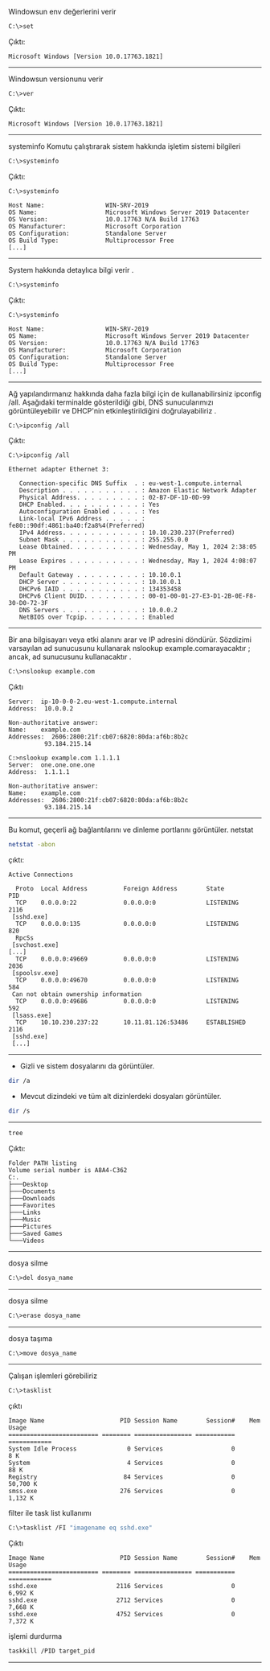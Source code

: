 Windowsun env değerlerini verir
```bash
C:\>set
```
Çıktı:
```
Microsoft Windows [Version 10.0.17763.1821]
```
---
Windowsun versionunu verir

```bash
C:\>ver
```
Çıktı:
```
Microsoft Windows [Version 10.0.17763.1821]
```
---
systeminfo Komutu çalıştırarak sistem hakkında işletim sistemi bilgileri

```bash
C:\>systeminfo
```
Çıktı:
```
C:\>systeminfo

Host Name:                 WIN-SRV-2019
OS Name:                   Microsoft Windows Server 2019 Datacenter
OS Version:                10.0.17763 N/A Build 17763
OS Manufacturer:           Microsoft Corporation
OS Configuration:          Standalone Server
OS Build Type:             Multiprocessor Free
[...]
```
---
System hakkında detaylıca bilgi verir .

```bash
C:\>systeminfo
```
Çıktı:
```
C:\>systeminfo

Host Name:                 WIN-SRV-2019
OS Name:                   Microsoft Windows Server 2019 Datacenter
OS Version:                10.0.17763 N/A Build 17763
OS Manufacturer:           Microsoft Corporation
OS Configuration:          Standalone Server
OS Build Type:             Multiprocessor Free
[...]
```
---
Ağ yapılandırmanız hakkında daha fazla bilgi için de kullanabilirsiniz ipconfig /all. Aşağıdaki terminalde gösterildiği gibi, DNS sunucularımızı görüntüleyebilir ve DHCP'nin etkinleştirildiğini doğrulayabiliriz .

```bash
C:\>ipconfig /all
```
Çıktı:
```
C:\>ipconfig /all

Ethernet adapter Ethernet 3:

   Connection-specific DNS Suffix  . : eu-west-1.compute.internal
   Description . . . . . . . . . . . : Amazon Elastic Network Adapter
   Physical Address. . . . . . . . . : 02-B7-DF-1D-0D-99
   DHCP Enabled. . . . . . . . . . . : Yes
   Autoconfiguration Enabled . . . . : Yes
   Link-local IPv6 Address . . . . . : fe80::90df:4861:ba40:f2a8%4(Preferred) 
   IPv4 Address. . . . . . . . . . . : 10.10.230.237(Preferred) 
   Subnet Mask . . . . . . . . . . . : 255.255.0.0
   Lease Obtained. . . . . . . . . . : Wednesday, May 1, 2024 2:38:05 PM
   Lease Expires . . . . . . . . . . : Wednesday, May 1, 2024 4:08:07 PM
   Default Gateway . . . . . . . . . : 10.10.0.1
   DHCP Server . . . . . . . . . . . : 10.10.0.1
   DHCPv6 IAID . . . . . . . . . . . : 134353458
   DHCPv6 Client DUID. . . . . . . . : 00-01-00-01-27-E3-D1-2B-0E-F8-30-D0-72-3F
   DNS Servers . . . . . . . . . . . : 10.0.0.2
   NetBIOS over Tcpip. . . . . . . . : Enabled
```
---
Bir ana bilgisayarı veya etki alanını arar ve IP adresini döndürür. Sözdizimi varsayılan ad sunucusunu kullanarak nslookup example.comarayacaktır ; ancak, ad sunucusunu kullanacaktır . 
```bash
C:\>nslookup example.com
```
Çıktı
```
Server:  ip-10-0-0-2.eu-west-1.compute.internal
Address:  10.0.0.2

Non-authoritative answer:
Name:    example.com
Addresses:  2606:2800:21f:cb07:6820:80da:af6b:8b2c
          93.184.215.14

C:>nslookup example.com 1.1.1.1
Server:  one.one.one.one
Address:  1.1.1.1

Non-authoritative answer:
Name:    example.com
Addresses:  2606:2800:21f:cb07:6820:80da:af6b:8b2c
          93.184.215.14
```

---

Bu komut, geçerli ağ bağlantılarını ve dinleme portlarını görüntüler. netstat
```bash
netstat -abon
```
çıktı:
```
Active Connections

  Proto  Local Address          Foreign Address        State           PID 
  TCP    0.0.0.0:22             0.0.0.0:0              LISTENING       2116
 [sshd.exe]
  TCP    0.0.0.0:135            0.0.0.0:0              LISTENING       820
  RpcSs 
 [svchost.exe]
[...]
  TCP    0.0.0.0:49669          0.0.0.0:0              LISTENING       2036
 [spoolsv.exe]
  TCP    0.0.0.0:49670          0.0.0.0:0              LISTENING       584 
 Can not obtain ownership information
  TCP    0.0.0.0:49686          0.0.0.0:0              LISTENING       592
 [lsass.exe]
  TCP    10.10.230.237:22       10.11.81.126:53486     ESTABLISHED     2116 
 [sshd.exe]
 [...]

```
---

- Gizli ve sistem dosyalarını da görüntüler.

```bash
dir /a

```
- Mevcut dizindeki ve tüm alt dizinlerdeki dosyaları görüntüler.

```bash
dir /s
```
---
```bash
tree
```
Çıktı:
```
Folder PATH listing
Volume serial number is A8A4-C362
C:.
├───Desktop
├───Documents
├───Downloads
├───Favorites
├───Links
├───Music
├───Pictures
├───Saved Games
└───Videos
```
 ---
 dosya silme 
```bash
C:\>del dosya_name
```
 ---
 dosya silme 
```bash
C:\>erase dosya_name
```
---
 dosya taşıma 
```bash
C:\>move dosya_name
```
---
Çalışan işlemleri görebiliriz
```bash
C:\>tasklist
```
çıktı
```
Image Name                     PID Session Name        Session#    Mem Usage 
========================= ======== ================ =========== ============
System Idle Process              0 Services                   0          8 K
System                           4 Services                   0         88 K
Registry                        84 Services                   0     50,700 K
smss.exe                       276 Services                   0      1,132 K
```
filter ile task list kullanımı
```bash
C:\>tasklist /FI "imagename eq sshd.exe"
```
Çıktı
```
Image Name                     PID Session Name        Session#    Mem Usage
========================= ======== ================ =========== ============
sshd.exe                      2116 Services                   0      6,992 K
sshd.exe                      2712 Services                   0      7,668 K
sshd.exe                      4752 Services                   0      7,372 K
```
işlemi durdurma
```bash
taskkill /PID target_pid
```

---


